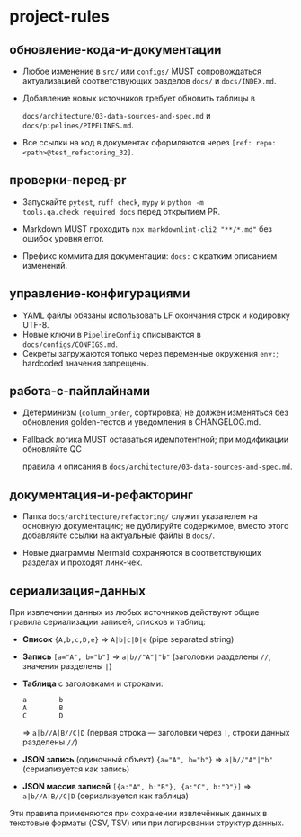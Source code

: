 # project-rules

## обновление-кода-и-документации

- Любое изменение в `src/` или `configs/` MUST сопровождаться актуализацией
  соответствующих разделов `docs/` и `docs/INDEX.md`.

- Добавление новых источников требует обновить таблицы в

  `docs/architecture/03-data-sources-and-spec.md` и `docs/pipelines/PIPELINES.md`.

- Все ссылки на код в документах оформляются через `[ref: repo:<path>@test_refactoring_32]`.

## проверки-перед-pr

- Запускайте `pytest`, `ruff check`, `mypy` и `python -m tools.qa.check_required_docs`
  перед открытием PR.

- Markdown MUST проходить `npx markdownlint-cli2 "**/*.md"` без ошибок уровня
  error.

- Префикс коммита для документации: `docs:` с кратким описанием изменений.

## управление-конфигурациями

- YAML файлы обязаны использовать LF окончания строк и кодировку UTF-8.
- Новые ключи в `PipelineConfig` описываются в `docs/configs/CONFIGS.md`.
- Секреты загружаются только через переменные окружения `env:`; hardcoded значения
  запрещены.

## работа-с-пайплайнами

- Детерминизм (`column_order`, сортировка) не должен изменяться без обновления
  golden-тестов и уведомления в CHANGELOG.md.

- Fallback логика MUST оставаться идемпотентной; при модификации обновляйте QC

  правила и описания в `docs/architecture/03-data-sources-and-spec.md`.

## документация-и-рефакторинг

- Папка `docs/architecture/refactoring/` служит указателем на основную документацию; не дублируйте
  содержимое, вместо этого добавляйте ссылки на актуальные файлы в `docs/`.

- Новые диаграммы Mermaid сохраняются в соответствующих разделах и проходят линк-чек.

## сериализация-данных

При извлечении данных из любых источников действуют общие правила сериализации
записей, списков и таблиц:

- **Список** `{A,b,c,D,e}` => `A|b|c|D|e` (pipe separated string)
- **Запись** `[a="A", b="b"]` => `a|b//"A"|"b"` (заголовки разделены `//`,
  значения разделены `|`)
- **Таблица** с заголовками и строками:

  ```text
  a        b
  A        B
  C        D
  ```

  => `a|b//A|B//C|D` (первая строка — заголовки через `|`, строки данных
  разделены `//`)
- **JSON запись** (одиночный объект) `{a="A", b="b"}` => `a|b//"A"|"b"`
  (сериализуется как запись)
- **JSON массив записей** `[{a:"A", b:"B"}, {a:"C", b:"D"}]` =>
  `a|b//A|B//C|D` (сериализуется как таблица)

Эти правила применяются при сохранении извлечённых данных в текстовые форматы
(CSV, TSV) или при логировании структур данных.
